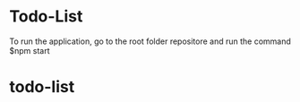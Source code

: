 # Todo-List
To run the application, go to the root folder repositore and run the command 
  $npm start
# todo-list
